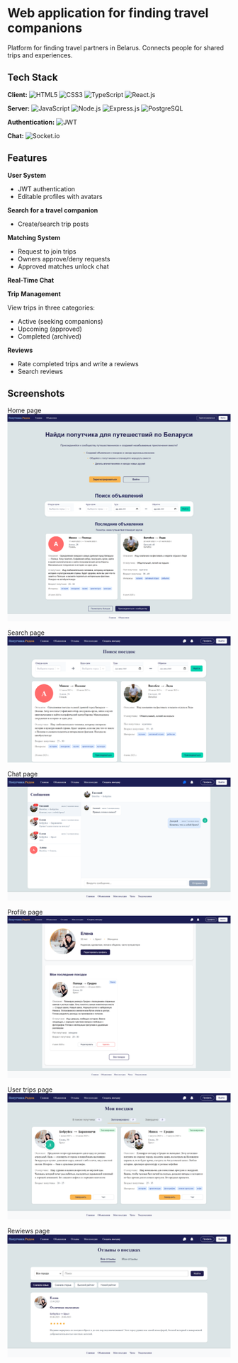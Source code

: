 
# Web application for finding travel companions

Platform for finding travel partners in Belarus. Connects people for shared trips and experiences.

## Tech Stack

**Client:** 
![HTML5](https://img.shields.io/badge/-HTML5-%23E44D27?style=flat-square&logo=html5&logoColor=ffffff)
![CSS3](https://img.shields.io/badge/-CSS3-%231572B6?style=flat-square&logo=css&logoColor=ffffff)
![TypeScript](https://img.shields.io/badge/-TypeScript-007ACC?style=flat-square&logo=typescript&logoColor=white)
![React.js](https://img.shields.io/badge/-React.js-%23282C34?style=flat-square&logo=react)

**Server:** 
![JavaScript](https://img.shields.io/badge/-JavaScript-%23F7DF1C?style=flat-square&logo=javascript&logoColor=000000&labelColor=%23F7DF1C&color=%23FFCE5A)
![Node.js](https://img.shields.io/badge/Node.js-green?logo=nodedotjs&logoColor=white)
![Express.js](https://img.shields.io/badge/Express.js-white?style=flat-square&logo=express&logoColor=black)
![PostgreSQL](https://img.shields.io/badge/-PostgreSQL-336791?style=flat-square&logo=postgresql)

**Authentication:** 
![JWT](https://img.shields.io/badge/JWT-black?style=flat-square&logo=JWT&logoColor=white)

**Chat:** 
![Socket.io](https://img.shields.io/badge/Socket.io-white?style=flat-square&logo=socketdotio&logoColor=black)


## Features

**User System**

+ JWT authentication
+ Editable profiles with avatars

**Search for a travel companion**

+ Create/search trip posts

**Matching System**

+ Request to join trips
+ Owners approve/deny requests
+ Approved matches unlock chat

**Real-Time Chat**

**Trip Management**

View trips in three categories:
+ Active (seeking companions)
+ Upcoming (approved)
+ Completed (archived)

**Reviews**

+ Rate completed trips and write a rewiews
+ Search reviews


## Screenshots
Home page
![Home page](Screenshots/HomePage.png)

Search page
![Search page](Screenshots/SearchTripsPage.png)

Chat page
![Chat page](Screenshots/ChatPage.png)

Profile page
![Profile page](Screenshots/ProfilePage.png)

User trips page
![User trips page](Screenshots/MyTripsPage.png)

Rewiews page
![Rewiews page](Screenshots/RewiewsPage.png)
